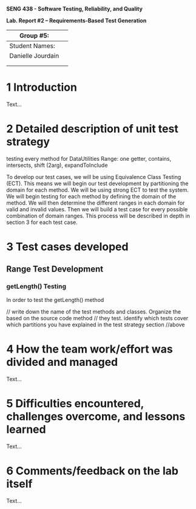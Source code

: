 **SENG 438 - Software Testing, Reliability, and Quality**

**Lab. Report \#2 – Requirements-Based Test Generation**

| Group \#5:      |     |
| -------------- | --- |
| Student Names: |     |
| Danielle Jourdain               |     |
|                |     |
|                |     |

# 1 Introduction

Text…

# 2 Detailed description of unit test strategy

testing every method for DataUtilities
Range: one getter, contains, intersects, shift (2arg), expandToInclude

To develop our test cases, we will be using Equivalence Class Testing (ECT). This means we will begin our test development by partitioning the domain for each method. We will be using strong ECT to test the system. We will begin testing for each method by defining the domain of the method. We will then determine the different ranges in each domain for valid and invalid values. Then we will build a test case for every possible combination of domain ranges. This process will be described in depth in section 3 for each test case.

# 3 Test cases developed

## Range Test Development

### getLength() Testing

In order to test the getLength() method 

// write down the name of the test methods and classes. Organize the based on
the source code method // they test. identify which tests cover which partitions
you have explained in the test strategy section //above

# 4 How the team work/effort was divided and managed

Text…

# 5 Difficulties encountered, challenges overcome, and lessons learned

Text…

# 6 Comments/feedback on the lab itself

Text…
